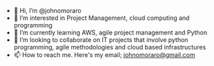 - 👋 Hi, I’m @johnomoraro
- 👀 I’m interested in Project Management, cloud computing and programming
- 🌱 I’m currently learning AWS, agile project management and Python
- 💞️ I’m looking to collaborate on IT projects that involve python programming, agile methodologies and cloud based infrastructures
- 📫 How to reach me. Here's my email; johnomoraro@gmail.com

<!---
johnomoraro/johnomoraro is a ✨ special ✨ repository because its `README.md` (this file) appears on your GitHub profile.
You can click the Preview link to take a look at your changes.
--->
